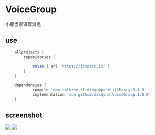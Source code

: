 # VoiceGroup
小豚当家语音消息

## use
```groovy
    allprojects {
		repositories {
			...
			maven { url 'https://jitpack.io' }
		}
	}
```

```groovy
    dependencies {
            compile 'com.sothree.slidinguppanel:library:3.4.0'
	        implementation 'com.github.dxsdyhm:VoiceGroup:1.0.0'
	}
```

## screenshot
![](https://github.com/dxsdyhm/VoiceGroup/blob/master/screenshot/device-2018-05-15-225916.png)
![](https://github.com/dxsdyhm/VoiceGroup/blob/master/screenshot/device-2018-05-18-180550.png)
